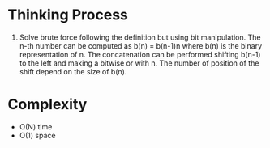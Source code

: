 # Thinking Process

1. Solve brute force following the definition but using bit manipulation. The n-th number can
be computed as b(n) = b(n-1)n where b(n) is the binary representation of n. The concatenation
can be performed  shifting b(n-1) to the left and making a bitwise or with n. The number of position of the shift depend on the size of b(n).

# Complexity

* O(N) time
* O(1) space



